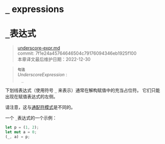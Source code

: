 # `_` expressions
# `_`表达式

>[underscore-expr.md](https://github.com/rust-lang/reference/blob/master/src/expressions/operator-expr.md)\
>commit: 7f1e24a45764646504c79176094346eb1925f100 \
>本章译文最后维护日期：2022-12-30

> **<sup>句法</sup>**\
> _UnderscoreExpression_ :\
> &nbsp;&nbsp; `_`

下划线表达式（使用符号 `_` 来表示）通常在解构赋值中的充当占位符。
它们只能出现在赋值表达式的左侧。

请注意，这与[通配符模式](../patterns.md#wildcard-pattern)是不同的。

一个 `_`表达式的一个示例：

```rust
let p = (1, 2);
let mut a = 0;
(_, a) = p;
```

